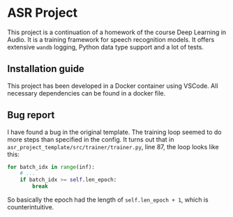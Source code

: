 # ASR Project

This project is a continuation of a homework of the course Deep Learning in Audio. It is a training framework for speech recognition models. It offers extensive `wandb` logging, Python data type support and a lot of tests.

## Installation guide

This project has been developed in a Docker container using VSCode. All necessary dependencies can be found in a docker file.

## Bug report

I have found a bug in the original template. The training loop seemed to do more steps than specified in the config. It turns out that in `asr_project_template/src/trainer/trainer.py`, line 87, the loop looks like this:

```python
for batch_idx in range(inf):
    # ...
    if batch_idx >= self.len_epoch:
        break
```

So basically the epoch had the length of `self.len_epoch + 1`, which is counterintuitive.
